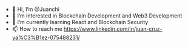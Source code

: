 - 👋 Hi, I’m @Juanchi
- 👀 I’m interested in Blockchain Development and Web3 Development
- 🌱 I’m currently learning React and Blockchain Security 
- 📫 How to reach me https://www.linkedin.com/in/juan-cruz-ya%C3%B1ez-075488231/

